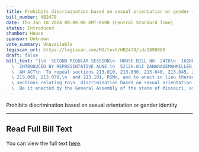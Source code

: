 ```yaml
---
title: Prohibits discrimination based on sexual orientation or gender identity
bill_number: HB2478
date: Thu Jan 18 2024 00:00:00 GMT-0600 (Central Standard Time)
status: Introduced
chamber: House
sponsor: Unknown
vote_summary: Unavailable
legiscan_url: https://legiscan.com/MO/text/HB2478/id/2890088
draft: false
bill_text: "|\n  SECOND REGULAR SESSION\n  HOUSE BILL NO. 2478\n  102ND GENERAL ASSEMBLY\n\
  \  INTRODUCED BY REPRESENTATIVE AUNE.\n  5212H.01I DANARADEMANMILLER,ChiefClerk\n\
  \  AN ACT\n  To repeal sections 213.010, 213.030, 213.040, 213.045, 213.050, 213.055,\
  \ 213.065, 213.070,\n  and 213.101, RSMo, and to enact in lieu thereof nine new\
  \ sections relating to\n  discrimination based on sexual orientation or gender identity.\n\
  \  Be it enacted by the General Assembly of the state of Missouri, as follows:"
---
```

Prohibits discrimination based on sexual orientation or gender identity

---

## Read Full Bill Text

You can view the full text [here](https://legiscan.com/MO/text/HB2478/id/2890088).
